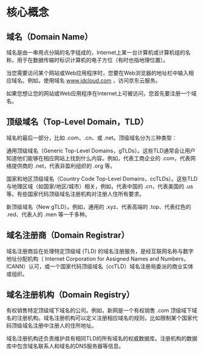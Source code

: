 # 核心概念

## 域名（Domain Name）

域名是由一串用点分隔的名字组成的，Internet上某一台计算机或计算机组的名称，用于在数据传输时标识计算机的电子方位（有时也指地理位置）。

当您需要访问某个网站或Web应用程序时，您要在Web浏览器的地址栏中输入相应域名。例如，使用域名 www.jdcloud.com ，访问京东云服务。

如果您想让您的网站或Web应用程序在Internet上可被访问，您首先要注册一个域名。

## 顶级域名（Top-Level Domain，TLD）

域名的最后一部分，比如 .com、.cn、或 .net。顶级域名分为三种类型：

通用顶级域名（Generic Top-Level Domains，gTLDs）。这些TLD通常会让用户知道他们能够在相应网站上找到什么内容。例如，代表工商企业的 .com，代表网络提供商的 .net，代表非盈利组织的 .org 等。

国家和地区顶级域名（Country Code Top-Level Domains，ccTLDs）。这些TLD与地理区域（如国家/地区/城市）相关，例如，代表中国的 .cn，代表美国的 .us等。有些国家代码顶级域名注册机构对注册人住所有要求。

新顶级域名（New gTLD）。例如，通用的 .xyz、代表高端的 .top、代表红色的 .red、代表人的 .men 等一千多种。

## 域名注册商（Domain Registrar）

域名注册商旨在处理特定顶级域 (TLD) 的域名注册服务，是经互联网名称与数字地址分配机构（ Internet Corporation for Assigned Names and Numbers，ICANN）认可，或一个国家代码顶级域名（ccTLD）域名注册局委派的商业实体或组织。

## 域名注册机构（Domain Registry）

有权销售特定顶级域下域名的公司。例如，新网是一个有权销售 .com 顶级域下域名的注册机构。域名注册机构可以定义注册相应域名的规则，比如限制某个国家代码顶级域名注册中注册人的住所地址。

域名注册机构还负责维护具有相同TLD的所有域名的权威数据库。注册机构的数据库中包含域名联系人和域名的DNS服务器等信息。
